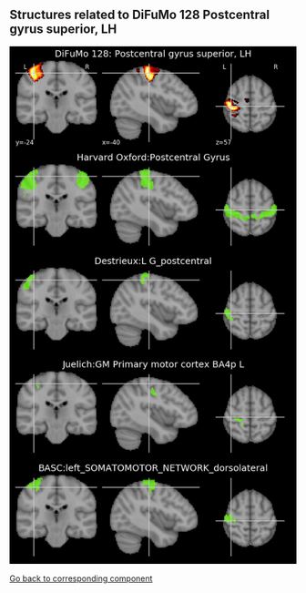 


## Structures related to DiFuMo 128 Postcentral gyrus superior, LH

![43](43.jpg "Structures related to DiFuMo 128 Postcentral gyrus superior, LH")

[Go back to corresponding component](https://parietal-inria.github.io/DiFuMo/128/html/43.html)